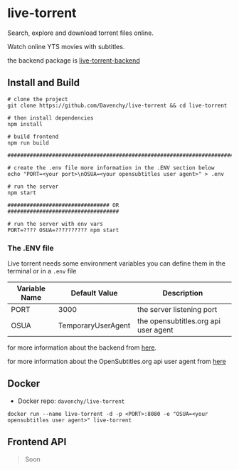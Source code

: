 # live-torrent

Search, explore and download torrent files online.

Watch online YTS movies with subtitles.

the backend package is [live-torrent-backend](https://github.com/Davenchy/live-torrent-backend)

## Install and Build

```
# clone the project
git clone https://github.com/Davenchy/live-torrent && cd live-torrent

# then install dependencies
npm install

# build frontend
npm run build

#######################################################################

# create the .env file more information in the .ENV section below
echo "PORT=<your port>\nOSUA=<your opensubtitles user agent>" > .env

# run the server
npm start

################################ OR ###################################

# run the server with env vars
PORT=???? OSUA=?????????? npm start

```

### The .ENV file

Live torrent needs some environment variables you can define them in the terminal or in a `.env` file

| Variable Name | Default Value      | Description                          |
| ------------- | ------------------ | ------------------------------------ |
| PORT          | 3000               | the server listening port            |
| OSUA          | TemporaryUserAgent | the opensubtitles.org api user agent |

for more information about the backend from [here](https://github.com/Davenchy/live-torrent-backend/wiki/How-to-use#environment-variables).

for more information about the OpenSubtitles.org api user agent from [here](https://trac.opensubtitles.org/projects/opensubtitles/wiki/DevReadFirst)

## Docker

- Docker repo: `davenchy/live-torrent`

`docker run --name live-torrent -d -p <PORT>:8080 -e "OSUA=<your opensubtitles user agent>" live-torrent`

## Frontend API

> Soon
